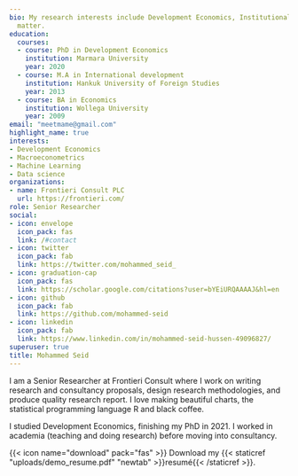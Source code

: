 ```yaml
---
bio: My research interests include Development Economics, Institutional Economics and Data science
  matter.
education:
  courses:
  - course: PhD in Development Economics
    institution: Marmara University
    year: 2020
  - course: M.A in International development
    institution: Hankuk University of Foreign Studies
    year: 2013
  - course: BA in Economics
    institution: Wollega University
    year: 2009
email: "meetmame@gmail.com"
highlight_name: true
interests:
- Development Economics
- Macroeconometrics
- Machine Learning 
- Data science
organizations:
- name: Frontieri Consult PLC
  url: https://frontieri.com/
role: Senior Researcher
social:
- icon: envelope
  icon_pack: fas
  link: /#contact
- icon: twitter
  icon_pack: fab
  link: https://twitter.com/mohammed_seid_
- icon: graduation-cap
  icon_pack: fas
  link: https://scholar.google.com/citations?user=bYEiURQAAAAJ&hl=en
- icon: github
  icon_pack: fab
  link: https://github.com/mohammed-seid
- icon: linkedin
  icon_pack: fab
  link: https://www.linkedin.com/in/mohammed-seid-hussen-49096827/
superuser: true
title: Mohammed Seid
---
```


I am a Senior Researcher at Frontieri Consult where I work on writing research and consultancy proposals, design research methodologies, and produce quality research report. I love making beautiful charts, the statistical programming language R and black coffee. 

I studied Development Economics, finishing my PhD in 2021. I worked in academia (teaching and doing research) before moving into consultancy. 

{{< icon name="download" pack="fas" >}} Download my {{< staticref "uploads/demo_resume.pdf" "newtab" >}}resumé{{< /staticref >}}.
